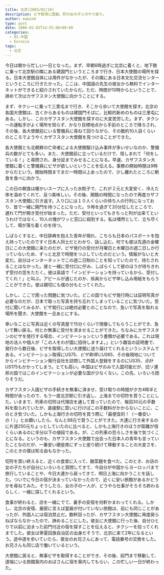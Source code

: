 ```yaml
---
title: 北京(2003/02/10)
description: ビザ取得に困窮。町の女の子とのやり取り。
author: eawind
type: post
date: 2006-02-02T14:55:00+09:00
categories:
  - 03.中国
  - Eurasia
tags:
  - 北京
---
```

今日は朝から忙しい一日となった。まず、早朝6時過ぎに北京に着くと、地下鉄に乗って北京駅の隣にある建国門というところまで行き、日本大使館の場所を探る。日本大使館自体には用件がなかったが、その隣にある日本文化交流センターというところに行きたかった。ここは、中国語の先生の彼女から無料でインターネットができると紹介されていたからだ。ただ、時間が10時からということで、諦めて次はカザフスタン大使館に向かうことにする。

まず、タクシーに乗って三里屯まで行き、そこから歩いて大使館を探す。北京の各国大使館は、古くからあるものは建国門そばに、比較的新めのものは三里屯にある。しかし、このカザフスタン大使館を探すのに大変苦労した。まず、タクシーの運転手がよく場所を知らず、かなり目標地点から手前のところで降ろされ、その後、各大使館前にいる警備兵に尋ねて回りながら、その数約10人目くらいのところでようやくカザフスタン大使館を見つけることができた。

各大使館とも北朝鮮の亡命者による大使館駆け込み事件が多いせいなのか、警備兵の数がとても多い。また、大使館前に立っているだけで、怪しまれて「何をしている！」と尋問され、身分証までみせることになる。早速、カザフスタン大使館に着くと警備員にビザが欲しいということを伝える。事務の開始時間は9時からだという。開始時間までまだ一時間以上あったので、少し離れたところに朝食を食べに向かう。

この日の朝食は暖かいスープに入った水餃子で、これが２元と大変安く、冷えた体を温めてくれて、且つ美味しい。その後、開館の時間になったので再度カザフスタン大使館に引き返す。入り口には１０人くらいの待ち人の行列になっており、皆で一緒に開門を待つことになった。９時を過ぎて20分位したところで、遅れて門が開き受付が始まった。ただ、受付といってもきちっと列が出来てというわけではなく、10人の塊がワッと窓口に殺到する。私は唖然として、立ち尽くして、場が落ち着くのを待つ。

しばらくすると、中日辞典を抱えた青年が現れ、こちらも日本のパスポートを抱え持っていたのですぐ日本人同士だとわかり、話し込む。何でも彼は先週の金曜日にこの大使館に来たのだが、ビザ発行の受付が月曜日と木曜日の週二日しか行っていないため、ずっと北京で時間をつぶしていたのだという。情報がないと大変だ。自分はインターネットでこの週二日制のことを知っていたので、待たされることはなかった。彼と一緒に受付口に佇み、しばらくして彼のほうが待ちきれず受付の窓をたたく。彼は英語で「インビテーションを持っているから、受付してくれ！」と叫ぶ。アピールが通じたのか、係員からビザ申し込み用紙をもらうことができた。彼は親切にも僕の分もとってくれた。

しかし、ここで困った問題に気づいた。どこの国でもビザ発行時には証明写真が必要なのだが、日本で取った写真を持ち忘れてしまっていることに気づいた。受付に聞いてみるが、ビザ発行には絶対必要とのことなので、急いで写真を取れる場所を聞き、大使館を一旦あとにする。

幸いなことに写真は近くの写真屋で15分くらいで現像してもらうことができ、急いで舞い戻る。何とか無事に受付を済ませることができた。ちなみにカザフスタンのビザを発行する場合、インビテーションという書類が必要である。これは現地の法人や個人が「この人をわが国に招待しますよ。」という趣旨の証明書で、発行から数日後、ビザを取得したい大使館に送り届けてくれるというシステムである。インビテーション取得にUS$75、ビザ取得にUS$65、その後現地についてからインビテーション発行会社を訪問して外国人登録をするのにUS$35、合計US$175もかかってしまう。とても高い。中国はビザのみで入国可能だが、旧ソ連邦の国ではこのインビテーションが必要な国が少なくない。この先、いろいろ困りそうだ。

カザフスタン入国ビザの手続きを無事に済ませ、受け取りの時間が夕方4時半と時間が余ったので、もう一度北京駅に引き返し、上海までの切符を買うことにした。いままで、列車の切符は代理店を通して買っていたので、毎回30元の手数料を取られていたが、直接駅に買いに行けばこの手数料がかからないことに、このとき気づいた。しかも上海行きの切符を買う際に「最便宜的！（一番安いの！）」とお願いしたら、なんと88元で買うことができた。大連に行き来するのに片道250元ちょっとしていたのに比べると、しかも上海行きのほうが距離が倍くらいあるのに半分以下の値段である。が、この列車の恐ろしさを後で気づくことになる。というのも、カザフスタン大使館で出会った日本人の青年も言っていたことなのだが、一番安い硬座席にずっと座り続けて移動することの大変さを、このときの僕は知る由もなかった。

切符を買い終えると、近くの食堂に入って、酸菜麺を食べた。このとき、お店の女の子たちが自分にいろいろと質問してきて、今自分が中国からヨーロッパまで旅行していることや、今日大連から戻ってきて、明日上海に向かうことを話した。ついでに今日の宿が決まっていなかったので、近くに安い旅館があるかどうかを尋ねてみた。そうしたら、女の子の一人が、どうやら仕事がそろそろ終わるらしく、一緒に探してくれるという。

食事が終わると、店を一緒にでて、裏手の安宿を何軒かまわってくれる。しかし、北京の安宿、厳密に言えば星級が付いていない旅館は、前にも同じことがあったが、外国人には宿泊禁止だ。数軒回ったが、カザフスタン大使館に再度戻らねばならなかったので、諦めることにした。彼女に大使館に行った後、自分ひとりで以前に泊まった前門付近の宿を探すことを伝えると、タクシーを拾ってくれまでした。彼女は寧夏回族自治区の出身だそうで、北京に来て2年になるという。途中道を歩いていたら、彼女のお兄さんにあって、電話番号の交換をした。お兄さんも同じ店で働いているという。

大使館に戻ると、無事ビザを取得することができ、その後、前門まで移動して、道端にいる旅館案内のおばさんに宿を案内してもらい、この忙しい一日が終わった。
